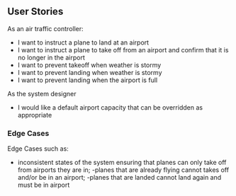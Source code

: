 ## User Stories ##

As an air traffic controller:
- I want to instruct a plane to land at an airport
- I want to instruct a plane to take off from an airport and confirm that it is no longer in the airport
- I want to prevent takeoff when weather is stormy
- I want to prevent landing when weather is stormy
- I want to prevent landing when the airport is full

As the system designer
- I would like a default airport capacity that can be overridden as appropriate

### Edge Cases ###
Edge Cases such as:
- inconsistent states of the system ensuring that planes can only take off from airports they are in;
-planes that are already flying cannot takes off and/or be in an airport;
-planes that are landed cannot land again and must be in airport
